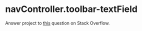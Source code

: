 navController.toolbar-textField
===============================

Answer project to [this](http://stackoverflow.com/questions/19577822/mirror-text-from-uitextfield-on-inputaccessoryview-uitoolbar-to-text-on-uitext/) question on Stack Overflow.
